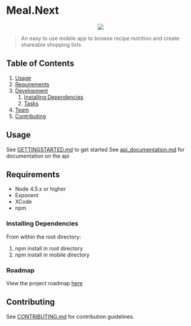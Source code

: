 # Meal.Next

<p align="center">
	<img src="/screenshots/meal-labs-comp-720.png?raw=true"/>
</p>

> An easy to use mobile app to browse recipe nutrition and create shareable shopping lists


## Table of Contents

1. [Usage](#Usage)
1. [Requirements](#requirements)
1. [Development](#development)
    1. [Installing Dependencies](#installing-dependencies)
    1. [Tasks](#tasks)
1. [Team](#team)
1. [Contributing](#contributing)

## Usage

See [GETTINGSTARTED.md](GETTINGSTARTED.md) to get started
See [api_documentation.md](api_documentation.md) for documentation on the api

## Requirements

- Node 4.5.x or higher
- Exponent
- XCode
- npm

### Installing Dependencies

From within the root directory:

1. npm install in root directory
2. npm install in mobile directory

### Roadmap

View the project roadmap [here](LINK_TO_PROJECT_ISSUES)


## Contributing

See [CONTRIBUTING.md](CONTRIBUTING.md) for contribution guidelines.
